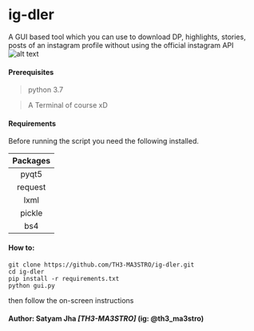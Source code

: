 # ig-dler
A GUI based tool which you can use to download DP, highlights, stories, posts of an instagram
profile without using the official instagram API
![alt text](gui_ss.jpg)


#### __Prerequisites__

> python 3.7

> A Terminal of course xD


#### __Requirements__


Before running the script you need the following installed.

Packages|
:---:|
pyqt5|
request|
lxml|
pickle|
bs4|

#### How to: 

```
git clone https://github.com/TH3-MA3STRO/ig-dler.git
cd ig-dler
pip install -r requirements.txt
python gui.py
```

then follow the on-screen instructions

#### Author: **Satyam Jha _[TH3-MA3STRO]_** (ig: @th3_ma3stro)
